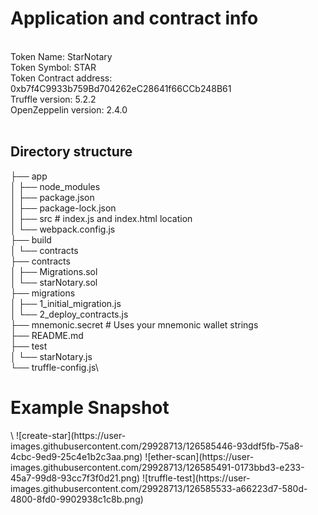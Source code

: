 <h1> Application and contract info </h1>
<br>
Token Name: StarNotary<br>
Token Symbol: STAR<br>
Token Contract address: 0xb7f4C9933b759Bd704262eC28641f66CCb248B61<br>
Truffle version: 5.2.2<br>
OpenZeppelin version: 2.4.0<br>
<br>

<h2> Directory structure </h2>

├── app\
│   ├── node_modules\
│   ├── package.json\
│   ├── package-lock.json\
│   ├── src # index.js and index.html location\
│   └── webpack.config.js\
├── build\
│   └── contracts\
├── contracts\
│   ├── Migrations.sol\
│   └── starNotary.sol\
├── migrations\
│   ├── 1_initial_migration.js\
│   └── 2_deploy_contracts.js\
├── mnemonic.secret  # Uses your mnemonic wallet strings\
├── README.md\
├── test\
│   └── starNotary.js\
└── truffle-config.js\

<h1> Example Snapshot</h1>\
![create-star](https://user-images.githubusercontent.com/29928713/126585446-93ddf5fb-75a8-4cbc-9ed9-25c4e1b2c3aa.png)
![ether-scan](https://user-images.githubusercontent.com/29928713/126585491-0173bbd3-e233-45a7-99d8-93cc7f3f0d21.png)
![truffle-test](https://user-images.githubusercontent.com/29928713/126585533-a66223d7-580d-4800-8fd0-9902938c1c8b.png)
